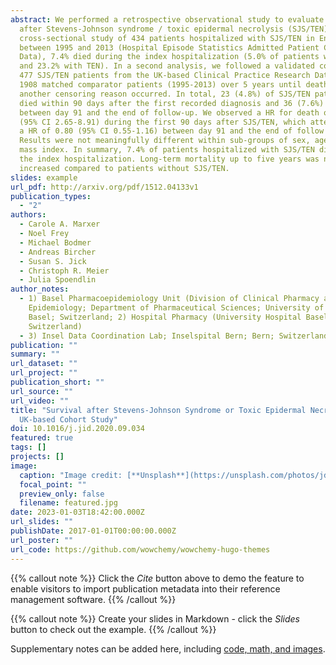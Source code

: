 ```yaml
---
abstract: We performed a retrospective observational study to evaluate mortality
  after Stevens-Johnson syndrome / toxic epidermal necrolysis (SJS/TEN). In a
  cross-sectional study of 434 patients hospitalized with SJS/TEN in England
  between 1995 and 2013 (Hospital Episode Statistics Admitted Patient Care
  Data), 7.4% died during the index hospitalization (5.0% of patients with SJS
  and 23.2% with TEN). In a second analysis, we followed a validated cohort of
  477 SJS/TEN patients from the UK-based Clinical Practice Research Datalink and
  1908 matched comparator patients (1995-2013) over 5 years until death or until
  another censoring reason occurred. In total, 23 (4.8%) of SJS/TEN patients
  died within 90 days after the first recorded diagnosis and 36 (7.6%) died
  between day 91 and the end of follow-up. We observed a HR for death of 4.86
  (95% CI 2.65-8.91) during the first 90 days after SJS/TEN, which attenuated to
  a HR of 0.80 (95% CI 0.55-1.16) between day 91 and the end of follow up.
  Results were not meaningfully different within sub-groups of sex, age and body
  mass index. In summary, 7.4% of patients hospitalized with SJS/TEN died during
  the index hospitalization. Long-term mortality up to five years was not
  increased compared to patients without SJS/TEN.
slides: example
url_pdf: http://arxiv.org/pdf/1512.04133v1
publication_types:
  - "2"
authors:
  - Carole A. Marxer
  - Noel Frey
  - Michael Bodmer
  - Andreas Bircher
  - Susan S. Jick
  - Christoph R. Meier
  - Julia Spoendlin
author_notes:
  - 1) Basel Pharmacoepidemiology Unit (Division of Clinical Pharmacy and
    Epidemiology; Department of Pharmaceutical Sciences; University of Basel;
    Basel; Switzerland; 2) Hospital Pharmacy (University Hospital Basel; Basel;
    Switzerland)
  - 3) Insel Data Coordination Lab; Inselspital Bern; Bern; Switzerland
publication: ""
summary: ""
url_dataset: ""
url_project: ""
publication_short: ""
url_source: ""
url_video: ""
title: "Survival after Stevens-Johnson Syndrome or Toxic Epidermal Necrolysis: A
  UK-based Cohort Study"
doi: 10.1016/j.jid.2020.09.034
featured: true
tags: []
projects: []
image:
  caption: "Image credit: [**Unsplash**](https://unsplash.com/photos/jdD8gXaTZsc)"
  focal_point: ""
  preview_only: false
  filename: featured.jpg
date: 2023-01-03T18:42:00.000Z
url_slides: ""
publishDate: 2017-01-01T00:00:00.000Z
url_poster: ""
url_code: https://github.com/wowchemy/wowchemy-hugo-themes
---
```


{{% callout note %}}
Click the *Cite* button above to demo the feature to enable visitors to import publication metadata into their reference management software.
{{% /callout %}}

{{% callout note %}}
Create your slides in Markdown - click the *Slides* button to check out the example.
{{% /callout %}}

Supplementary notes can be added here, including [code, math, and images](https://wowchemy.com/docs/writing-markdown-latex/).
